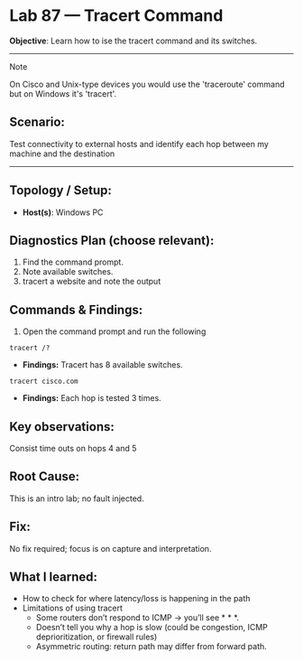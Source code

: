 # Lab 87 — Tracert Command

**Objective**: Learn how to ise the tracert command and its switches.

---

> [!NOTE]
> On Cisco and Unix-type devices you would use the 'traceroute' command but on Windows it's 'tracert'.

## Scenario:

Test connectivity to external hosts and identify each hop between my machine and the destination

---

## Topology / Setup:

- **Host(s)**: Windows PC

## Diagnostics Plan (choose relevant):

1. Find the command prompt.
2. Note available switches.
3. tracert a website and note the output

## Commands \& Findings:

1. Open the command prompt and run the following

```
tracert /?
```

- **Findings:** Tracert has 8 available switches.

```
tracert cisco.com
```

- **Findings:** Each hop is tested 3 times.

## Key observations:

Consist time outs on hops 4 and 5

## Root Cause:

This is an intro lab; no fault injected.

## Fix:

No fix required; focus is on capture and interpretation.

## What I learned:

- How to check for where latency/loss is happening in the path
- Limitations of using tracert
  - Some routers don’t respond to ICMP → you’ll see \* \* \*.
  - Doesn’t tell you why a hop is slow (could be congestion, ICMP deprioritization, or firewall rules)
  - Asymmetric routing: return path may differ from forward path.
